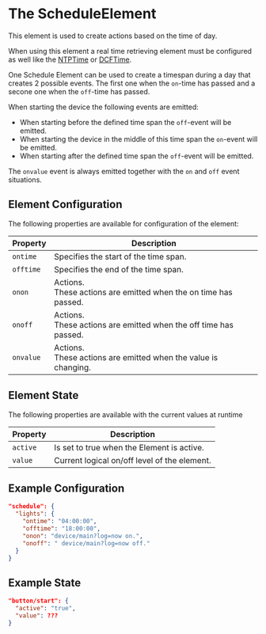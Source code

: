 # The ScheduleElement

This element is used to create actions based on the time of day.

When using this element a real time retrieving element must be configured as well like the [NTPTime](NTPTime) or [DCFTime](DCFTime).

One Schedule Element can be used to create a timespan during a day that creates 2 possible events. The first one when the ``on``-time has passed and a secone one when the ``off``-time has passed.

When starting the device the following events are emitted:

* When starting before the defined time span the `off`-event will be emitted.
* When starting the device in the middle of this time span the `on`-event will be emitted.
* When starting after the defined time span the `off`-event will be emitted.

The `onvalue` event is always emitted together with the `on` and `off` event situations.
 

## Element Configuration

The following properties are available for configuration of the element:

| Property  | Description                                                          |
| --------- | -------------------------------------------------------------------- |
| `ontime`  | Specifies the start of the time span.                                |
| `offtime` | Specifies the end of the time span.                                  |
| `onon`    | Actions.<br/>These actions are emitted when the on time has passed.  |
| `onoff`   | Actions.<br/>These actions are emitted when the off time has passed. |
| `onvalue` | Actions.<br/>These actions are emitted when the value is changing.   |

## Element State

The following properties are available with the current values at runtime

| Property | Description                                  |
| -------- | -------------------------------------------- |
| `active` | Is set to true when the Element is active.   |
| `value`  | Current logical on/off level of the element. |

## Example Configuration

```JSON
"schedule": {
  "lights": {
    "ontime": "04:00:00",
    "offtime": "18:00:00",
    "onon": "device/main?log=now on.",
    "onoff": " device/main?log=now off."
  }
}
```

## Example State

```JSON
"button/start": {
  "active": "true",
  "value": ???
}
```